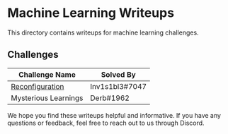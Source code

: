 # Machine Learning Writeups

This directory contains writeups for machine learning challenges.

## Challenges

| Challenge Name | Solved By |
| --- | --- |
| [Reconfiguration](./Reconfiguration/README.md) | Inv1s1bl3#7047 | 
| Mysterious Learnings | Derb#1962 |


We hope you find these writeups helpful and informative. If you have any questions or feedback, feel free to reach out to us through Discord.
